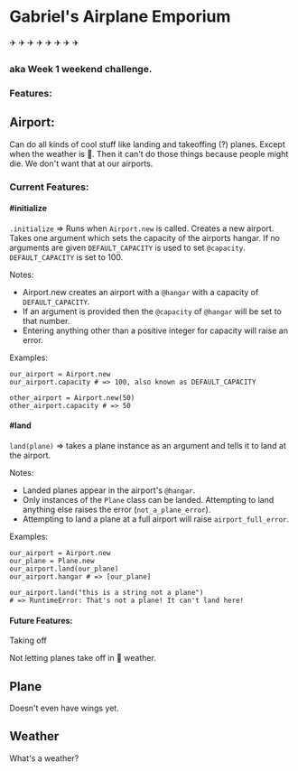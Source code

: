 # Gabriel's Airplane Emporium
:airplane: :airplane: :airplane: :airplane: :airplane: :airplane: :airplane: :airplane:
### aka Week 1 weekend challenge.

### Features:

## Airport:
Can do all kinds of cool stuff like landing and takeoffing (?) planes. Except when the weather is :poop:. Then it can't do those things because people might die. We don't want that at our airports.

### Current Features:
#### \#initialize
`.initialize` => Runs when `Airport.new` is called. Creates a new airport. Takes
one argument which sets the capacity of the airports hangar. If no arguments are
given `DEFAULT_CAPACITY` is used to set `@capacity`. `DEFAULT_CAPACITY` is set to 100.

Notes:
* Airport.new creates an airport with a `@hangar` with a capacity of `DEFAULT_CAPACITY`.
* If an argument is provided then the `@capacity` of `@hangar` will be set to that number.
* Entering anything other than a positive integer for capacity will raise an error.

Examples:

```
our_airport = Airport.new
our_airport.capacity # => 100, also known as DEFAULT_CAPACITY

other_airport = Airport.new(50)
other_airport.capacity # => 50
```

#### \#land
`land(plane)` => takes a plane instance as an argument and tells it
to land at the airport.

Notes:
* Landed planes appear in the airport's `@hangar`.
* Only instances of the `Plane` class can be landed. Attempting to land anything
else raises the error (`not_a_plane_error`).
* Attempting to land a plane at a full airport will raise `airport_full_error`.

Examples:

```
our_airport = Airport.new
our_plane = Plane.new
our_airport.land(our_plane)
our_airport.hangar # => [our_plane]

our_airport.land("this is a string not a plane")
# => RuntimeError: That's not a plane! It can't land here!
```

#### Future Features:

Taking off

Not letting planes take off in :poop: weather.

## Plane

Doesn't even have wings yet.

## Weather

What's a weather?

